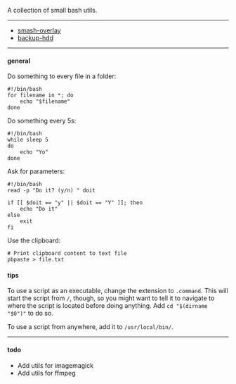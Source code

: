 
A collection of small bash utils.

---

- [smash-overlay](smash-overlay)
- [backup-hdd](backup-hdd)

---

#### general

Do something to every file in a folder:

```
#!/bin/bash
for filename in *; do
    echo "$filename"
done
```

Do something every 5s:

```
#!/bin/bash
while sleep 5
do    
    echo "Yo"
done
```

Ask for parameters:

```
#!/bin/bash
read -p "Do it? (y/n) " doit

if [[ $doit == "y" || $doit == "Y" ]]; then
	echo "Do it"
else
	exit
fi
```

Use the clipboard:

```
# Print clipboard content to text file
pbpaste > file.txt
```

#### tips

To use a script as an executable, change the extension to `.command`. This will start the script from `/`, though, so you might want to tell it to navigate to where the script is located before doing anything. Add `cd "$(dirname "$0")"` to do so.

To use a script from anywhere, add it to `/usr/local/bin/`.

---

#### todo

- Add utils for imagemagick
- Add utils for ffmpeg